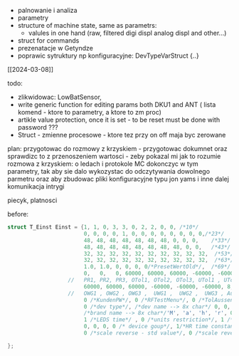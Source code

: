 - palnowanie i analiza
- parametry
- structure of machine state, same as parametrs:
	- valules in one hand (raw, filtered digi displ analog displ and other...)
- struct for commands
- prezenatacje w Getyndze
- poprawic sytruktury np konfiguracyjne: DevTypeVarStruct {..}

[[2024-03-08]]

todo:
- zlikwidowac: LowBatSensor,
- write generic function for editing params both DKU1 and ANT ( lista komend - ktore to parametry, a ktore to zm proc)
- artikle value protection, once it is set - to be reset must be done with password ???
- Struct - zmienne procesowe - ktore tez przy on off maja byc zerowane

plan:
przygotowac do rozmowy z krzyskiem - przygotowac dokumnet oraz sprawdizc to z przenoszeniem wartosci - zeby pokazal mi jak to rozumie
rozmowa z krzyskiem: o ledach i protokole
MC dokonczyc w tym parametry, tak aby sie dalo wykozystac do odczytywania dowolnego parmetru oraz aby zbudowac pliki konfiguracyjne typu jon yams i inne
dalej komunikacja
intrygi


piecyk, platnosci 


before:
```c
struct T_Einst Einst = {1, 1, 0, 3, 3, 0, 2, 2, 0, 0, /*10*/                         // Variante ... TolModus
                        0, 0, 0, 0, 1, 0, 0, 0, 0, 0, 0, 0, 0,/*23*/                 // Warngrenze ... Digimatic
                        48, 48, 48, 48, 48, 48, 48, 0, 0, 0,    /*33*/               // Teile-Nr.
                        48, 48, 48, 48, 48, 48, 48, 48, 0, 0,   /*43*/               // Serien-Nr.
                        32, 32, 32, 32, 32, 32, 32, 32, 32, 32,  /*53*/               // KalDatum
                        32, 32, 32, 32, 32, 32, 32, 32, 32, 32,  /*63*/               // NextKalDatum
                        1.0, 1.0, 0, 0, 0, 0/*PresetWertOld*/,  /*69*/               // AnzFaktor ... aktueller Presetwert
                        0,   0,   0, 60000, 60000, 60000, -60000, -60000, -60000,
                   //   PR1, PR2, PR3, OTol1, OTol2, OTol3, UTol1 , UTol2 , UTol3
                        60000, 60000, 60000, -60000, -60000, -60000, 8,
                   //   OWG1 , OWG2 , OWG3 ,  UWG1 ,  UWG2 ,  UWG3 , AutoOffTime
                        0 /*KundenPW*/, 0 /*RFTestMenu*/, 0 /*TolAussen*/, 0/*TolAussen*/, 0/*TolAussen*/, 0 /*FctLock*/, 0/*FctLock*/, 0/*FctLock*/, 0/*FctLock*/, 0 /*Clean*/, 0 /*PrIx*/, 0 /*batMeasAct*/,                              // Kunden-Passwort ... Index für Preset-Array
                        0 /*dev type*/, /*dev name --> 8x char*/ 0, 0, 45, 45, 45, 45, 0, 0,
                        /*brand name --> 8x char*/'M', 'a', 'h', 'r', 0, 0, 0, 0,
                        1 /*LEDS time*/ , 0 /*units restriction*/, 1 /*max resotution*/, 0 /*radio predef*/, 0 /* wasser dicht*/,
                        0, 0, 0, 0 /* device goup*/, 1/*HR time constant*/, 32 /*HR Mean Value length*/, 3 /* HR filter window*/,
                        0 /*scale reverse - std value*/, 0 /*scale reverse*/, 0 /*serviceModeisActive*/

};
```